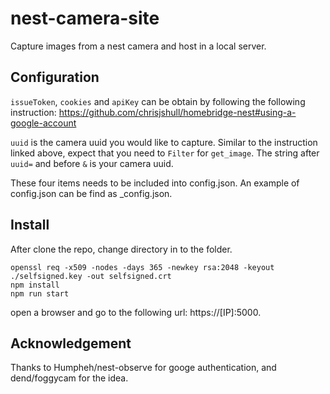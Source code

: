 # nest-camera-site
Capture images from a nest camera and host in a local server. 

## Configuration
`issueToken`, `cookies` and `apiKey` can be obtain by following the following instruction:
https://github.com/chrisjshull/homebridge-nest#using-a-google-account

`uuid` is the camera uuid you would like to capture. Similar to the instruction linked above, expect that you need to `Filter` for `get_image`. The string after `uuid=` and before `&` is your camera uuid.

These four items needs to be included into config.json. An example of config.json can be find as _config.json.

## Install
After clone the repo, change directory in to the folder.
```
openssl req -x509 -nodes -days 365 -newkey rsa:2048 -keyout ./selfsigned.key -out selfsigned.crt
npm install
npm run start
```
open a browser and go to the following url: https://[IP]:5000.

## Acknowledgement
Thanks to Humpheh/nest-observe for googe authentication, and dend/foggycam for the idea.
